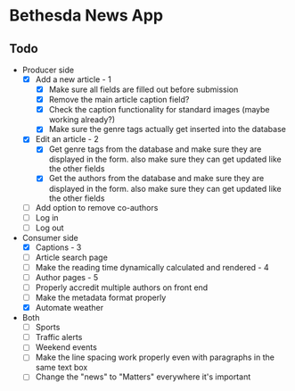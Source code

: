 # Bethesda News App

## Todo

- Producer side
    - [x] Add a new article - 1
        - [x] Make sure all fields are filled out before submission
        - [x] Remove the main article caption field?
        - [x] Check the caption functionality for standard images (maybe working already?)
        - [x] Make sure the genre tags actually get inserted into the database
    - [x] Edit an article - 2
        - [x] Get genre tags from the database and make sure they are displayed in the form. also make sure they can get updated like the other fields
        - [x] Get the authors from the database and make sure they are displayed in the form. also make sure they can get updated like the other fields
    - [ ] Add option to remove co-authors
    - [ ] Log in
    - [ ] Log out

- Consumer side
    - [x] Captions - 3
    - [ ] Article search page
    - [ ] Make the reading time dynamically calculated and rendered - 4
    - [ ] Author pages - 5
    - [ ] Properly accredit multiple authors on front end
    - [ ] Make the metadata format properly
    - [x] Automate weather

- Both
    - [ ] Sports
    - [ ] Traffic alerts
    - [ ] Weekend events
    - [ ] Make the line spacing work properly even with paragraphs in the same text box
    - [ ] Change the "news" to "Matters" everywhere it's important
